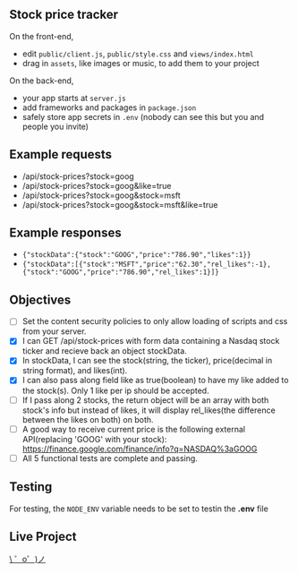 Stock price tracker
------
On the front-end,
- edit `public/client.js`, `public/style.css` and `views/index.html`
- drag in `assets`, like images or music, to add them to your project

On the back-end,
- your app starts at `server.js`
- add frameworks and packages in `package.json`
- safely store app secrets in `.env` (nobody can see this but you and people you invite)


Example requests
-------------------
* /api/stock-prices?stock=goog
* /api/stock-prices?stock=goog&like=true
* /api/stock-prices?stock=goog&stock=msft
* /api/stock-prices?stock=goog&stock=msft&like=true


Example responses
-------------------
* `{"stockData":{"stock":"GOOG","price":"786.90","likes":1}}`
* `{"stockData":[{"stock":"MSFT","price":"62.30","rel_likes":-1},{"stock":"GOOG","price":"786.90","rel_likes":1}]}`


Objectives
-------------------
- [ ] Set the content security policies to only allow loading of scripts and css from your server.
- [x] I can GET /api/stock-prices with form data containing a Nasdaq stock ticker and recieve back an object stockData.
- [x] In stockData, I can see the stock(string, the ticker), price(decimal in string format), and likes(int).
- [x] I can also pass along field like as true(boolean) to have my like added to the stock(s). Only 1 like per ip should be accepted.
- [ ] If I pass along 2 stocks, the return object will be an array with both stock's info but instead of likes, it will display rel_likes(the difference between the likes on both) on both.
- [ ] A good way to receive current price is the following external API(replacing 'GOOG' with your stock): https://finance.google.com/finance/info?q=NASDAQ%3aGOOG
- [ ] All 5 functional tests are complete and passing.

Testing
-------------------
For testing, the ```NODE_ENV``` variable needs to be set to testin the **.env** file


Live Project
-------------------
[\ ゜o゜)ノ](https://get-me-stocks.glitch.me)